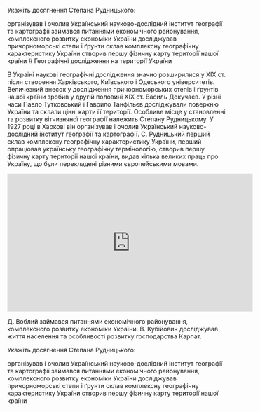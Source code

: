 <quiz correctLabel="correct" incorrectLabel="incorrect" checkLabel="check">
    <question multiple>
        <p>Укажiть досягнення Степана Рудницького:</p>
        <answer correct>органiзував i очолив Український науково-дослiдний iнститут географiї та картографiї</answer>
        <answer>займався питаннями економiчного районування, комплексного розвитку економiки України</answer>
        <answer>дослiджував причорноморськi степи i ґрунти</answer>
        <answer correct>склав комплексну географiчну характеристику України</answer>
        <answer correct>створив першу фiзичну карту територiї нашої країни</answer>
    </question>
</quiz># Географічні дослідження на території України

В Україні наукові географічні дослідження значно розширилися у XIX ст. після створення Харківського, Київського і Одеського університетів. Величезний внесок у дослідження причорноморських степів і ґрунтів нашої країни зробив у другій половині XIX ст. <span class="p1">Василь Докучаєв</span>.  У різні часи  <span class="p1">Павло Тутковський</span>  і  <span class="p1">Гаврило Танфільєв</span> досліджували поверхню України та склали цінні карти її території. Особливе місце у становленні та розвитку вітчизняної географії належить <span class="p1">Степану Рудницькому</span>.  У 1927 році в Харкові він організував і очолив <span class="p1">Український науково-дослідний інститут географії та картографії</span>. С. Рудницький перший склав комплексну географічну характеристику України, перший опрацював українську географічну термінологію, створив першу фізичну карту території нашої країни, видав кілька великих праць про Україну, що були перекладені різними європейськими мовами.

<div class="fluidMedia">
<iframe align="center" width="560" height="315" src="https://www.youtube.com/embed/kfic0G6eXTM" frameborder="0" allowfullscreen></iframe>
</div>
<div class="popup">
</div>

<span class="p1">Д. Воблий</span> займався питаннями економічного районування, комплексного розвитку економіки України. <span class="p1">В. Кубійович</span> досліджував життя населення та особливості розвитку господарства Карпат.

<quiz correctLabel="correct" incorrectLabel="incorrect" checkLabel="check">
    <question multiple>
        <p>Укажiть досягнення Степана Рудницького:</p>
        <answer correct>органiзував i очолив Український науково-дослiдний iнститут географiї та картографiї</answer>
        <answer>займався питаннями економiчного районування, комплексного розвитку економiки України</answer>
        <answer>дослiджував причорноморськi степи i ґрунти</answer>
        <answer correct>склав комплексну географiчну характеристику України</answer>
        <answer correct>створив першу фiзичну карту територiї нашої країни</answer>
    </question>
</quiz>